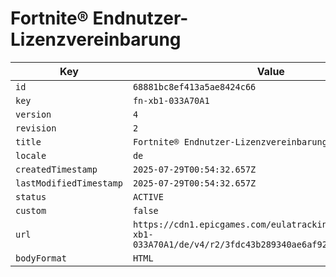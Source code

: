 # Fortnite® Endnutzer-Lizenzvereinbarung

| Key | Value |
| --- | ----- |
| `id` | `68881bc8ef413a5ae8424c66` |
| `key` | `fn-xb1-033A70A1` |
| `version` | `4` |
| `revision` | `2` |
| `title` | `Fortnite® Endnutzer-Lizenzvereinbarung` |
| `locale` | `de` |
| `createdTimestamp` | `2025-07-29T00:54:32.657Z` |
| `lastModifiedTimestamp` | `2025-07-29T00:54:32.657Z` |
| `status` | `ACTIVE` |
| `custom` | `false` |
| `url` | `https://cdn1.epicgames.com/eulatracking-download/fn-xb1-033A70A1/de/v4/r2/3fdc43b289340ae6af9224abecf657dd.pdf` |
| `bodyFormat` | `HTML` |
